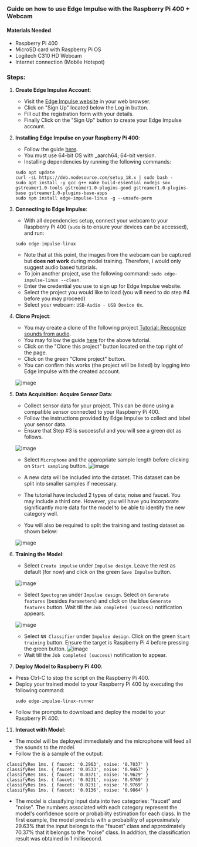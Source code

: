 ### Guide on how to use Edge Impulse with the Raspberry Pi 400 + Webcam

#### Materials Needed
- Raspberry Pi 400
- MicroSD card with Raspberry Pi OS
- Logitech C310 HD Webcam
- Internet connection (Mobile Hotspot)

### Steps:

1. **Create Edge Impulse Account**:
   - Visit the [Edge Impulse website](https://studio.edgeimpulse.com/login) in your web browser.
   - Click on "Sign Up" located below the Log in button.
   - Fill out the registration form with your details.
   - Finally Click on the "Sign Up" button to create your Edge Impulse account.

2. **Installing Edge Impulse on your Raspberry Pi 400**:
   - Follow the guide [here](https://docs.edgeimpulse.com/docs/development-platforms/officially-supported-cpu-gpu-targets/raspberry-pi-4).
   - You must use 64-bit OS with _aarch64; 64-bit version.
   - Installing dependencies by running the following commands:
    ```
    sudo apt update
    curl -sL https://deb.nodesource.com/setup_18.x | sudo bash -
    sudo apt install -y gcc g++ make build-essential nodejs sox gstreamer1.0-tools gstreamer1.0-plugins-good gstreamer1.0-plugins-base gstreamer1.0-plugins-base-apps
    sudo npm install edge-impulse-linux -g --unsafe-perm
    ```
     
3. **Connecting to Edge Impulse**:
   - With all dependencies setup, connect your webcam to your Raspberry Pi 400 (`sudo` is to ensure your devices can be accessed), and run:
   ```
   sudo edge-impulse-linux
   ```
   - Note that at this point, the images from the webcam can be captured but **does not work** during model training. Therefore, I would only suggest audio based tutorials.
   - To join another project, use the following command: `sudo edge-impulse-linux --clean`.
   - Enter the credential you use to sign up for Edge Impulse website.
   - Select the project you would like to load (you will need to do step #4 before you may proceed)
   - Select your webcam: `USB-Audio - USB Device 0x`.
  
4. **Clone Project**:
   - You may create a clone of the following project [Tutorial: Recognize sounds from audio](https://studio.edgeimpulse.com/studio/348213).
   - You may follow the guide [here](https://docs.edgeimpulse.com/docs/tutorials/end-to-end-tutorials/audio-classification) for the above tutorial.
   - Click on the "Clone this project" button located on the top right of the page.
   - Click on the green "Clone project" button.
   - You can confirm this works (the project will be listed) by logging into Edge Impulse with the created account.

   ![image](https://github.com/drfuzzi/INF2009_EdgeImpulse/assets/108112390/ce054cee-507c-4086-8f68-974af72cce9b)

5. **Data Acquisition: Acquire Sensor Data**:
   - Collect sensor data for your project. This can be done using a compatible sensor connected to your Raspberry Pi 400.
   - Follow the instructions provided by Edge Impulse to collect and label your sensor data.
   - Ensure that Step #3 is successful and you will see a green dot as follows.
  
   ![image](https://github.com/drfuzzi/INF2009_EdgeImpulse/assets/108112390/669ba1b6-95bd-46e2-b1a7-0de8aa0a5f74)

   - Select `Microphone` and the appropriate sample length before clicking on `Start sampling` button.
   ![image](https://github.com/drfuzzi/INF2009_EdgeImpulse/assets/108112390/4c0b94cb-1bc5-44f5-8bdc-3315d5ef6a84)

   - A new data will be included into the dataset. This dataset can be split into smaller samples if necessary.
   - The tutorial have included 2 types of data; noise and faucet. You may include a third one. However, you will have you incorporate significantly more data for the model to be able to identify the new category well.
   - You will also be required to split the training and testing dataset as shown below:

   ![image](https://github.com/drfuzzi/INF2009_EdgeImpulse/assets/108112390/e9a80513-df54-4c21-94eb-f6c5b6302cdb)

6. **Training the Model**:

   - Select `Create impulse` under `Impulse design`. Leave the rest as default (for now) and click on the green `Save Impulse` button.
  
   ![image](https://github.com/drfuzzi/INF2009_EdgeImpulse/assets/108112390/8506572e-e37c-43cf-bb42-3b1ba01feaeb)

   - Select `Spectogram` under `Impulse design`. Select on `Generate features` (besides `Parameters`) and click on the blue `Generate features` button.  Wait till the `Job completed (success)` notification appears.

   ![image](https://github.com/drfuzzi/INF2009_EdgeImpulse/assets/108112390/92316101-5cdf-49ec-bd85-ced8c0cca2ef)

   - Select `NN Classifier` under `Impulse design`. Click on the green `Start training` button.  Ensure the target is Raspberry Pi 4 before pressing the green button.
   ![image](https://github.com/drfuzzi/INF2009_EdgeImpulse/assets/108112390/9243b481-f48f-4050-9eee-cdb5ab6971cb)
   - Wait till the `Job completed (success)` notification to appear.


11. **Deploy Model to Raspberry Pi 400**:
   - Press Ctrl-C to stop the script on the Raspberry Pi 400.
   - Deploy your trained model to your Raspberry Pi 400 by executing the following command:
     ```
     sudo edge-impulse-linux-runner
     ```
   - Follow the prompts to download and deploy the model to your Raspberry Pi 400.

11. **Interact with Model**:
   - The model will be deployed immediately and the microphone will feed all the sounds to the model.
   - Follow the is a sample of the output:
   ```
   classifyRes 1ms. { faucet: '0.2963', noise: '0.7037' }
   classifyRes 1ms. { faucet: '0.0533', noise: '0.9467' }
   classifyRes 1ms. { faucet: '0.0371', noise: '0.9629' }
   classifyRes 1ms. { faucet: '0.0231', noise: '0.9769' }
   classifyRes 1ms. { faucet: '0.0231', noise: '0.9769' }
   classifyRes 1ms. { faucet: '0.0136', noise: '0.9864' }
   ```
   - The model is classifying input data into two categories: "faucet" and "noise". The numbers associated with each category represent the model's confidence score or probability estimation for each class. In the first example, the model predicts with a probability of approximately 29.63% that the input belongs to the "faucet" class and approximately 70.37% that it belongs to the "noise" class. In addition, the classification result was obtained in 1 millisecond.
